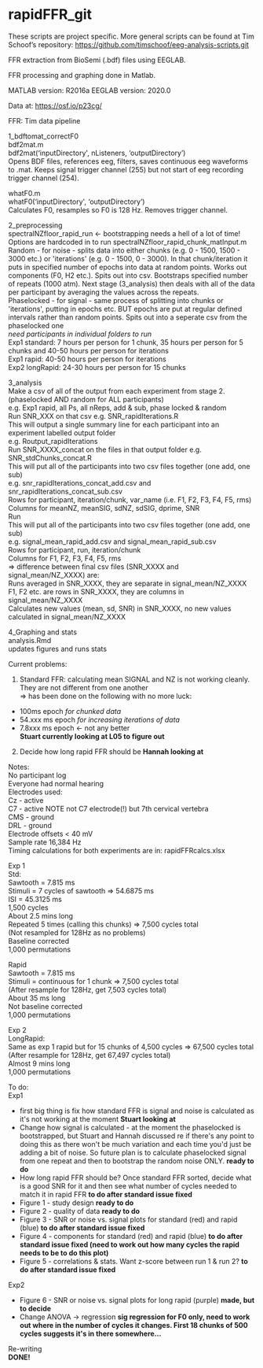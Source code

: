 # rapidFFR_git
 
These scripts are project specific. More general scripts can be found at Tim Schoof’s repository: https://github.com/timschoof/eeg-analysis-scripts.git

FFR extraction from BioSemi (.bdf) files using EEGLAB.

FFR processing and graphing done in Matlab.

MATLAB version: R2016a EEGLAB version: 2020.0

Data at: https://osf.io/p23cg/

FFR: Tim data pipeline

1_bdftomat_correctF0 </br>
bdf2mat.m </br>
bdf2mat(‘inputDirectory', nListeners, ‘outputDirectory’) </br>
Opens BDF files, references eeg, filters, saves continuous eeg waveforms to .mat. Keeps signal trigger channel (255) but not start of eeg recording trigger channel (254).

whatF0.m </br>
whatF0(‘inputDirectory', ‘outputDirectory’) </br>
Calculates F0, resamples so F0 is 128 Hz. Removes trigger channel.

2_preprocessing </br>
spectralNZfloor_rapid_run <- bootstrapping needs a hell of a lot of time! </br>
Options are hardcoded in to run spectralNZfloor_rapid_chunk_matInput.m </br>
Random - for noise - splits data into either chunks (e.g. 0 - 1500, 1500 - 3000 etc.) or 'iterations' (e.g. 0 - 1500, 0 - 3000). In that chunk/iteration it puts in specified number of epochs into data at random points. Works out components (F0, H2 etc.). Spits out into csv. Bootstraps specified number of repeats (1000 atm). Next stage (3_analysis) then deals with all of the data per participant by averaging the values across the repeats. </br>
Phaselocked - for signal - same process of splitting into chunks or 'iterations', putting in epochs etc. BUT epochs are put at regular defined intervals rather than random points. Spits out into a seperate csv from the phaselocked one </br>
*need participants in individual folders to run* </br>
Exp1 standard: 7 hours per person for 1 chunk, 35 hours per person for 5 chunks and 40-50 hours per person for iterations </br>
Exp1 rapid: 40-50 hours per person for iterations </br>
Exp2 longRapid: 24-30 hours per person for 15 chunks

3_analysis  </br>
Make a csv of all of the output from each experiment from stage 2. (phaselocked AND random for ALL participants)  </br>
e.g. Exp1 rapid, all Ps, all nReps, add & sub, phase locked & random </br>
Run SNR_XXX on that csv e.g. SNR_rapidIterations.R </br>
This will output a single summary line for each participant into an experiment labelled output folder </br>
e.g. Routput_rapidIterations </br>
Run SNR_XXXX_concat on the files in that output folder e.g. SNR_stdChunks_concat.R </br>
This will put all of the participants into two csv files together (one add, one sub) </br>
e.g. snr_rapidIterations_concat_add.csv and snr_rapidIterations_concat_sub.csv </br>
Rows for participant, iteration/chunk, var_name (i.e. F1, F2, F3, F4, F5, rms) </br>
Columns for meanNZ, meanSIG, sdNZ, sdSIG, dprime, SNR </br>
Run  </br>
This will put all of the participants into two csv files together (one add, one sub) </br>
e.g. signal_mean_rapid_add.csv and signal_mean_rapid_sub.csv </br>
Rows for participant, run, iteration/chunk </br>
Columns for F1, F2, F3, F4, F5, rms </br>
=> difference between final csv files (SNR_XXXX and signal_mean/NZ_XXXX) are: </br>
Runs averaged in SNR_XXXX, they are separate in signal_mean/NZ_XXXX </br>
F1, F2 etc. are rows in SNR_XXXX, they are columns in signal_mean/NZ_XXXX </br>
Calculates new values (mean, sd, SNR) in SNR_XXXX, no new values calculated in signal_mean/NZ_XXXX </br>

4_Graphing and stats </br>
analysis.Rmd </br>
updates figures and runs stats

Current problems: </br>
1) Standard FFR: calculating mean SIGNAL and NZ is not working cleanly. They are not different from one another </br>
	=> has been done on the following with no more luck: </br>
- 100ms epoch *for chunked data* </br>
- 54.xxx ms epoch *for increasing iterations of data* </br>
- 7.8xxx ms epoch <- not any better </br>
**Stuart currently looking at L05 to figure out**
2) Decide how long rapid FFR should be
**Hannah looking at**

Notes: </br>
No participant log </br>
Everyone had normal hearing </br>
Electrodes used:  </br>
 Cz - active </br>
 C7 - active NOTE not C7 electrode(!) but 7th cervical vertebra  </br>
 CMS - ground </br>
 DRL - ground </br>
Electrode offsets < 40 mV </br>
Sample rate 16,384 Hz </br>
Timing calculations for both experiments are in: rapidFFRcalcs.xlsx

Exp 1 </br>
Std: </br>
Sawtooth = 7.815 ms </br>
Stimuli = 7 cycles of sawtooth => 54.6875 ms </br>
ISI = 45.3125 ms </br>
1,500 cycles </br>
About 2.5 mins long </br>
Repeated 5 times (calling this chunks) => 7,500 cycles total </br>
(Not resampled for 128Hz as no problems) </br>
Baseline corrected </br>
1,000 permutations

Rapid </br>
Sawtooth = 7.815 ms </br>
Stimuli = continuous for 1 chunk => 7,500 cycles total </br>
(After resample for 128Hz, get 7,503 cycles total) </br>
About 35 ms long </br>
Not baseline corrected </br>
1,000 permutations

Exp 2 </br>
LongRapid: </br>
Same as exp 1 rapid but for 15 chunks of 4,500 cycles => 67,500 cycles total </br>
(After resample for 128Hz, get 67,497 cycles total) </br>
Almost 9 mins long </br>
1,000 permutations


To do: </br>
Exp1 </br>
- first big thing is fix how standard FFR is signal and noise is calculated as it's not working at the moment **Stuart looking at**
- Change how signal is calculated - at the moment the phaselocked is bootstrapped, but Stuart and Hannah discussed re if there's any point to doing this as there won't be much variation and each time you'd just be adding a bit of noise. So future plan is to calculate phaselocked signal from one repeat and then to bootstrap the random noise ONLY. **ready to do** </br>
- How long rapid FFR should be? Once standard FFR sorted, decide what is a good SNR for it and then see what number of cycles needed to match it in rapid FFR **to do after standard issue fixed**</br>
- Figure 1 - study design **ready to do** </br>
- Figure 2 - quality of data **ready to do** </br>
- Figure 3 - SNR or noise vs. signal plots for standard (red) and rapid (blue) **to do after standard issue fixed** </br>
- Figure 4 - components for standard (red) and rapid (blue) **to do after standard issue fixed (need to work out how many cycles the rapid needs to be to do this plot)** </br>
- Figure 5 - correlations & stats. Want z-score between run 1 & run 2? **to do after standard issue fixed** </br>

Exp2 </br>
- Figure 6 - SNR or noise vs. signal plots for long rapid (purple) **made, but to decide** </br>
- Change ANOVA -> regression **sig regression for F0 only, need to work out where in the number of cycles it changes. First 18 chunks of 500 cycles suggests it's in there somewhere...** </br>

Re-writing </br>
**DONE!**
